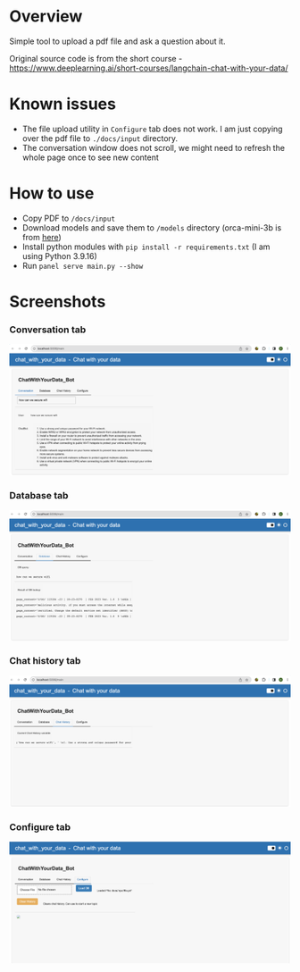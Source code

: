 # Overview

Simple tool to upload a pdf file and ask a question about it.

Original source code is from the short course - https://www.deeplearning.ai/short-courses/langchain-chat-with-your-data/

# Known issues

- The file upload utility in `Configure` tab does not work. I am just copying over the pdf file to `./docs/input` directory.
- The conversation window does not scroll, we might need to refresh the whole page once to see new content

# How to use

- Copy PDF to `/docs/input`
- Download models and save them to `/models` directory (orca-mini-3b is from [here](https://huggingface.co/TheBloke/orca_mini_3B-GGML/blob/main/orca-mini-3b.ggmlv3.q4_0.bin))
- Install python modules with `pip install -r requirements.txt` (I am using Python 3.9.16)
- Run `panel serve main.py --show` 

# Screenshots

### Conversation tab
![image](img/conversation.png)

### Database tab
![image](img/database.png)

### Chat history tab
![image](img/chat_history.png)

### Configure tab
![image](img/configure.png)
